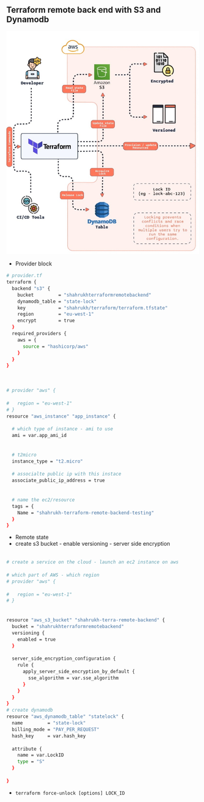 ## Terraform remote back end with S3 and Dynamodb
![](https://github.com/khanmaster/terraform-back-end-repo/blob/main/source/terraform-remote-state.jpeg)

- Provider block
```bash
# provider.tf
terraform {
  backend "s3" {
    bucket         = "shahrukhterraformremotebackend"
    dynamodb_table = "state-lock"
    key            = "shahrukh/terraform/terraform.tfstate"
    region         = "eu-west-1"
    encrypt        = true
  }
  required_providers {
    aws = {
      source = "hashicorp/aws"
    }
  }
}
```
```bash


# provider "aws" {

#   region = "eu-west-1"
# }
resource "aws_instance" "app_instance" {

  # which type of instance - ami to use
  ami = var.app_ami_id
   

  # t2micro
  instance_type = "t2.micro"

  # associalte public ip with this instace
  associate_public_ip_address = true


  # name the ec2/resource
  tags = {
    Name = "shahrukh-terraform-remote-backend-testing"
  }
}

```
- Remote state
- create s3 bucket - enable versioning - server side encryption 
```bash

# create a service on the cloud - launch an ec2 instance on aws

# which part of AWS - which region
# provider "aws" {

#   region = "eu-west-1"
# }

 
resource "aws_s3_bucket" "shahrukh-terra-remote-backend" {
  bucket = "shahrukhterraformremotebackend"
  versioning {
    enabled = true
  }
  
  server_side_encryption_configuration {
    rule {
      apply_server_side_encryption_by_default {
        sse_algorithm = var.sse_algorithm
      }
    }
  }
}
# create dynamodb
resource "aws_dynamodb_table" "statelock" {
  name         = "state-lock"
  billing_mode = "PAY_PER_REQUEST"
  hash_key     = var.hash_key

  attribute {
    name = var.LockID
    type = "S"
  }

}
```
- `terraform force-unlock [options] LOCK_ID`
